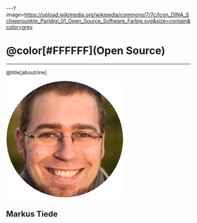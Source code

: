 ---?image=https://upload.wikimedia.org/wikipedia/commons/7/7c/Icon_DINA_Schwerpunkte_Parldigi_01_Open_Source_Software_Farbig.svg&size=contain&color=grey

# @color[#FFFFFF](**Open Source**)

---
@title[about/me]

![me](https://github.com/MarkusTiede/about/raw/master/img/me-circle.png)

## Markus Tiede
